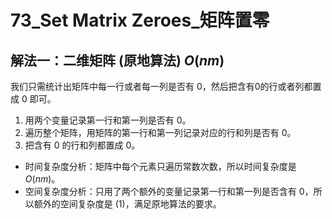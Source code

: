 # 73_Set Matrix Zeroes_矩阵置零

## 解法一：二维矩阵 (原地算法) $O(nm)$

我们只需统计出矩阵中每一行或者每一列是否有 $0$，然后把含有0的行或者列都置成 $0$ 即可。

1. 用两个变量记录第一行和第一列是否有 $0$。
2. 遍历整个矩阵，用矩阵的第一行和第一列记录对应的行和列是否有 $0$。
3. 把含有 $0$ 的行和列都置成 $0$。

- 时间复杂度分析：矩阵中每个元素只遍历常数次数，所以时间复杂度是 $O(nm)$。
- 空间复杂度分析：只用了两个额外的变量记录第一行和第一列是否含有 $0$，所以额外的空间复杂度是 $(1)$，满足原地算法的要求。
